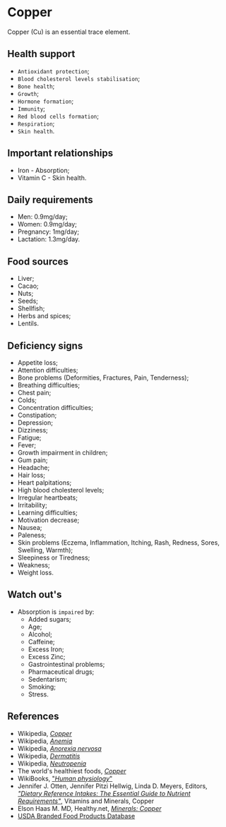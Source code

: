 # Copper
Copper (Cu) is an essential trace element.

## Health support
- `Antioxidant protection`;
- `Blood cholesterol levels stabilisation`;
- `Bone health`;
- `Growth`;
- `Hormone formation`;
- `Immunity`;
- `Red blood cells formation`;
- `Respiration`;
- `Skin health`.

## Important relationships
- Iron - Absorption;
- Vitamin C - Skin health.

## Daily requirements
- Men: 0.9mg/day;
- Women: 0.9mg/day;
- Pregnancy: 1mg/day;
- Lactation: 1.3mg/day.

## Food sources
- Liver;
- Cacao;
- Nuts;
- Seeds;
- Shellfish;
- Herbs and spices;
- Lentils.

## Deficiency signs
- Appetite loss;
- Attention difficulties;
- Bone problems (Deformities, Fractures, Pain, Tenderness);
- Breathing difficulties;
- Chest pain;
- Colds;
- Concentration difficulties;
- Constipation;
- Depression;
- Dizziness;
- Fatigue;
- Fever;
- Growth impairment in children;
- Gum pain;
- Headache;
- Hair loss;
- Heart palpitations;
- High blood cholesterol levels;
- Irregular heartbeats;
- Irritability;
- Learning difficulties;
- Motivation decrease;
- Nausea;
- Paleness;
- Skin problems (Eczema, Inflammation, Itching, Rash, Redness, Sores, Swelling, Warmth);
- Sleepiness or Tiredness;
- Weakness;
- Weight loss.

## Watch out's
- Absorption is `impaired` by:
    - Added sugars;
    - Age;
    - Alcohol;
    - Caffeine;
	- Excess Iron;
	- Excess Zinc;
    - Gastrointestinal problems;
    - Pharmaceutical drugs;
    - Sedentarism;
    - Smoking;
    - Stress.

## References
- Wikipedia, [_Copper_](https://en.wikipedia.org/wiki/Copper)
- Wikipedia, [_Anemia_](https://en.wikipedia.org/wiki/Anemia#Signs_and_symptoms)
- Wikipedia, [_Anorexia nervosa_](https://en.wikipedia.org/wiki/Anorexia_nervosa#Signs_and_symptoms)
- Wikipedia, [_Dermatitis_](https://en.wikipedia.org/wiki/Dermatitis#Signs_and_symptoms)
- Wikipedia, [_Neutropenia_](https://en.wikipedia.org/wiki/Neutropenia#Signs_and_symptoms)
- The world's healthiest foods, [_Copper_](http://www.whfoods.com/genpage.php?tname=nutrient&dbid=53)
- WikiBooks, ["_Human physiology_"](https://en.wikibooks.org/wiki/Human_Physiology/Nutrition#Minerals)
- Jennifer J. Otten, Jennifer Pitzi Hellwig, Linda D. Meyers, Editors, [_"Dietary Reference Intakes: The Essential Guide to Nutrient Requirements"_](https://www.amazon.com/Dietary-Reference-Intakes-Essential-Requirements/dp/0309157420), Vitamins and Minerals, Copper
- Elson Haas M. MD, Healthy.net, [_Minerals: Copper_](http://www.healthy.net/Health/Article/Copper/2059/1)
- [USDA Branded Food Products Database](https://ndb.nal.usda.gov/ndb/nutrients/report/nutrientsfrm?max=1000&offset=0&totCount=0&nutrient1=312&nutrient2=&nutrient3=&subset=0&sort=c&measureby=g)